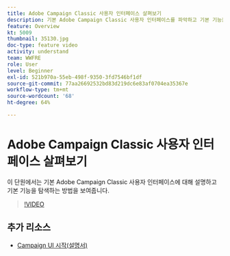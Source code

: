```yaml
---
title: Adobe Campaign Classic 사용자 인터페이스 살펴보기
description: 기본 Adobe Campaign Classic 사용자 인터페이스를 파악하고 기본 기능을 탐색하는 방법을 보여 줍니다.
feature: Overview
kt: 5009
thumbnail: 35130.jpg
doc-type: feature video
activity: understand
team: WWFRE
role: User
level: Beginner
exl-id: 521b970a-55eb-498f-9350-3fd7546bf1df
source-git-commit: 77aa26692532bd83d219dc6e83af0704ea35367e
workflow-type: tm+mt
source-wordcount: '68'
ht-degree: 64%

---
```


# Adobe Campaign Classic 사용자 인터페이스 살펴보기

이 단원에서는 기본 Adobe Campaign Classic 사용자 인터페이스에 대해 설명하고 기본 기능을 탐색하는 방법을 보여줍니다.

>[!VIDEO](https://video.tv.adobe.com/v/35130?quality=12)

## 추가 리소스

* [Campaign UI 시작(설명서)](https://experienceleague.adobe.com/docs/campaign-classic/using/getting-started/starting-with-adobe-campaign/campaign-workspace/adobe-campaign-workspace.html?lang=ko)

